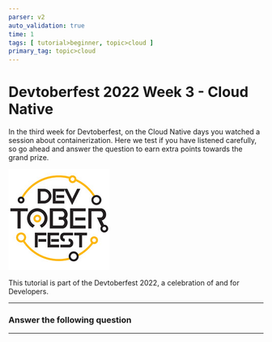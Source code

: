 ```yaml
---
parser: v2
auto_validation: true
time: 1
tags: [ tutorial>beginner, topic>cloud ]
primary_tag: topic>cloud
---
```

 
# Devtoberfest 2022 Week 3 - Cloud Native
<!-- description --> In the third week for Devtoberfest, on the Cloud Native days you watched a session about containerization. Here we test if you have listened carefully, so go ahead and answer the question to earn extra points towards the grand prize.

![Devtoberfest](Devtoberfest.jpg)

This tutorial is part of the Devtoberfest 2022, a celebration of and for Developers.

---

### Answer the following question




---
